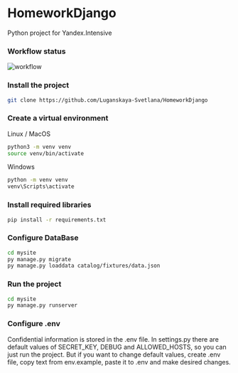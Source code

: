 # HomeworkDjango
Python project for Yandex.Intensive 


### Workflow status
![workflow](https://github.com/Luganskaya-Svetlana/HomeworkDjango/actions/workflows/python-package.yml/badge.svg)


### Install the project
```bash 
git clone https://github.com/Luganskaya-Svetlana/HomeworkDjango
```

### Create a virtual environment
Linux / MacOS

```bash
python3 -m venv venv
source venv/bin/activate
```

Windows

```bash
python -m venv venv
venv\Scripts\activate
```


### Install required libraries
```bash
pip install -r requirements.txt
```

### Configure DataBase
```bash
cd mysite
py manage.py migrate
py manage.py loaddata catalog/fixtures/data.json
```

### Run the project 
```bash
cd mysite
py manage.py runserver
```

### Configure .env
Confidential information is stored in the .env file.
In settings.py there are default values of SECRET_KEY, DEBUG and ALLOWED_HOSTS, so you can just run the project. But if you want to change default values, create .env file, copy text from env.example, paste it to .env and make desired changes.

